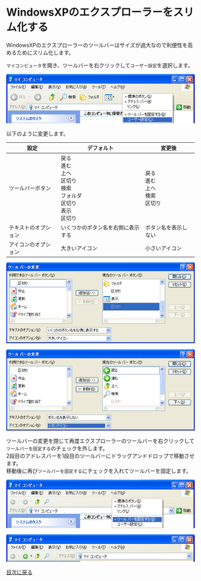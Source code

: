 # WindowsXPのエクスプローラーをスリム化する

WindowsXPのエクスプローラーのツールバーはサイズが過大なので利便性を高めるためにスリム化します。

`マイコンピュータ`を開き、ツールバーを右クリックして`ユーザー設定`を選択します。

![img](img/winxp-conf004.png "img")

以下のように変更します。

|設定|デフォルト|変更後|
|----|----|----|
|ツールバーボタン|戻る<br />進む<br />上へ<br />区切り<br />検索<br />フォルダ<br />区切り<br />表示<br />区切り|戻る<br />進む<br />上へ<br />検索<br />区切り|
|テキストのオプション|いくつかのボタン名を右側に表示する|ボタン名を表示しない|
|アイコンのオプション|大きいアイコン|小さいアイコン|

![img](img/winxp-conf005.png "img")

![img](img/winxp-conf006.png "img")

ツールバーの変更を閉じて再度エクスプローラーのツールバーを右クリックして`ツールバーを固定する`のチェックを外します。  
2段目のアドレスバーを1段目のツールバーにドラッグアンドドロップで移動させます。  
移動後に再び`ツールバーを固定する`にチェックを入れてツールバーを固定します。

![img](img/winxp-conf007.png "img")

![img](img/winxp-conf008.png "img")

[目次に戻る](../)
